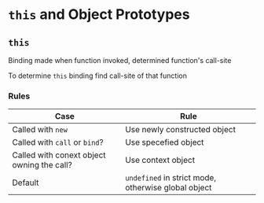 # `this` and Object Prototypes

## `this`
Binding made when function invoked, determined function's call-site

To determine `this` binding find call-site of that function

### Rules
|Case               | Rule           |
|-------------------|----------------|
| Called with `new` | Use newly constructed object |
| Called with `call` or `bind`? | Use specefied object |
| Called with conext object owning the call? | Use context object |
| Default | `undefined` in strict mode, otherwise global object |


